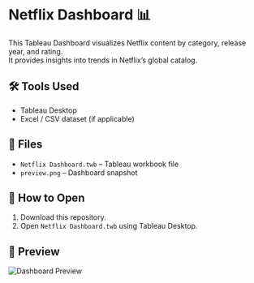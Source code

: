 # Netflix Dashboard 📊

This Tableau Dashboard visualizes Netflix content by category, release year, and rating.  
It provides insights into trends in Netflix’s global catalog.

## 🛠 Tools Used
- Tableau Desktop
- Excel / CSV dataset (if applicable)

## 📂 Files
- `Netflix Dashboard.twb` – Tableau workbook file
- `preview.png` – Dashboard snapshot

## 🚀 How to Open
1. Download this repository.
2. Open `Netflix Dashboard.twb` using Tableau Desktop.

## 📸 Preview
![Dashboard Preview](preview.png)
